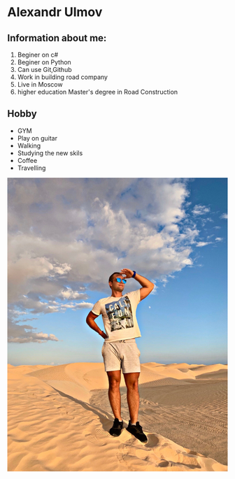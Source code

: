 # Alexandr Ulmov

## Information about me:
1. Beginer on c#
2. Beginer on Python
3. Can use Git,Github
4. Work in building road company
5. Live in Moscow
6. higher education Master's degree in Road Construction

## Hobby
- GYM
- Play on guitar
- Walking
- Studying the new skils
- Coffee
- Travelling

![Travelling](photo\photo.png)
